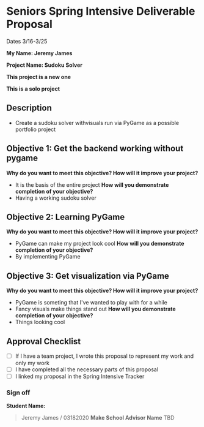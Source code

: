 # Seniors Spring Intensive Deliverable Proposal 

Dates 3/16-3/25

**My Name: Jeremy James**

**Project Name: Sudoku Solver** 

**This project is a new one**

**This is a solo project**


## Description
  * Create a sudoku solver withvisuals run via PyGame as a possible portfolio project


## Objective 1: Get the backend working without pygame
**Why do you want to meet this objective? How will it improve your project?** 
  * It is the basis of the entire project
**How will you demonstrate completion of your objective?**
  * Having a working sudoku solver 


## Objective 2: Learning PyGame
**Why do you want to meet this objective? How will it improve your project?** 
  * PyGame can make my project look cool
**How will you demonstrate completion of your objective?** 
  * By implementing PyGame


## Objective 3: Get visualization via PyGame
**Why do you want to meet this objective? How will it improve your project?** 
  * PyGame is someting that I've wanted to play with for a while
  * Fancy visuals make things stand out
**How will you demonstrate completion of your objective?**
  * Things looking cool 



## Approval Checklist
- [ ] If I have a team project, I wrote this proposal to represent my work and only my work
- [ ] I have completed all the necessary parts of this proposal
- [ ] I linked my proposal in the Spring Intensive Tracker

### Sign off

**Student Name:**                
> Jeremy James / 03182020
**Make School Advisor Name**
> TBD
